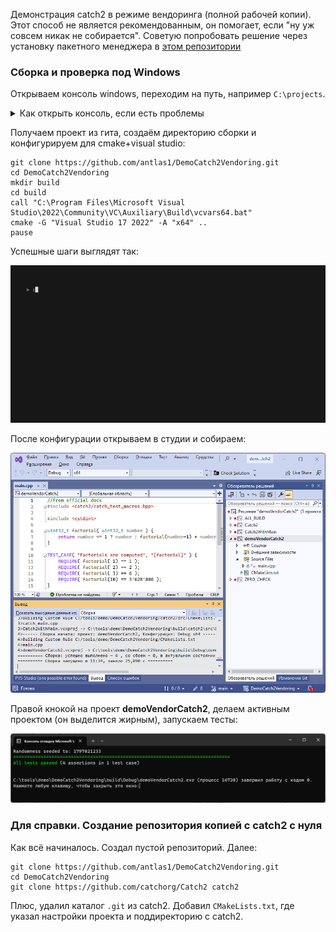 Демонстрация catch2 в режиме вендоринга (полной рабочей копии). Этот способ не является рекомендованным, он помогает, если "ну уж совсем никак не собирается". Советую попробовать решение через установку пакетного менеджера в [этом репозитории](https://github.com/antlas1/DemoCatch2Vcpkg)

### Сборка и проверка под Windows

Открываем консоль windows, переходим на путь, например `C:\projects`. 

<details>
<summary>Как открыть консоль, если есть проблемы</summary>
  
   * Запуск через меню Пуск:
     * Нажмите кнопку Пуск, которая находится в левом нижнем углу экрана
     * Найдите пункт «Командная строка» или «cmd» в списке программ
     * Нажмите на пункт «Командная строка» или «cmd» для запуска.
   * Запуск через диспетчер задач:
     * Нажмите `Ctrl + Shift + Esc`, чтобы открыть диспетчер задач
     * Нажмите на кнопку «Файл» в верхнем левом углу и выберите «Новый задачи»
     * В поле «Открыть» наберите «cmd» и нажмите Enter.
   * Запуск через Run:
     * Нажмите клавишу `Windows + R`
     * В появившемся окне введите «cmd» и нажмите Enter

   После чего вы должны увидеть примерно следующее окно:
      ![](img/console.png)

</details>

Получаем проект из гита, создаём директорию сборки и конфигурируем для cmake+visual studio:

```
git clone https://github.com/antlas1/DemoCatch2Vendoring.git
cd DemoCatch2Vendoring
mkdir build
cd build
call "C:\Program Files\Microsoft Visual Studio\2022\Community\VC\Auxiliary\Build\vcvars64.bat"
cmake -G "Visual Studio 17 2022" -A "x64" ..
pause
```

Успешные шаги выглядят так:

![](img/vendor.gif)

После конфигурации открываем в студии и собираем:

![](img/OpenAndBuildSolution.png)

Правой кнокой на проект **demoVendorCatch2**, делаем активным проектом (он выделится жирным), запускаем тесты:

![](img/RunTestOk.png)

### Для справки. Создание репозитория копией с catch2 с нуля

Как всё начиналось. Создал пустой репозиторий. Далее:

```
git clone https://github.com/antlas1/DemoCatch2Vendoring.git
cd DemoCatch2Vendoring
git clone https://github.com/catchorg/Catch2 catch2
```

Плюс, удалил каталог `.git` из catch2. 
Добавил `CMakeLists.txt`, где указал настройки проекта и поддиректорию с catch2.
